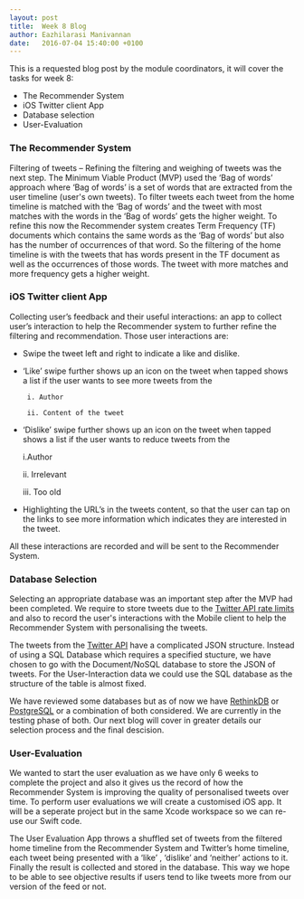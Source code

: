 ```yaml
---
layout: post
title:  Week 8 Blog
author: Eazhilarasi Manivannan
date:   2016-07-04 15:40:00 +0100
---
```


This is a requested blog post by the module coordinators, it will cover the tasks for week 8:

* The Recommender System
* iOS Twitter client App
* Database selection
* User-Evaluation


### The Recommender System

Filtering of tweets – Refining the filtering and weighing of tweets was the next step.
The Minimum Viable Product (MVP) used the ‘Bag of words’ approach where ‘Bag of words’ is a set of words that are extracted from the user timeline (user's own tweets). To filter tweets each tweet from the home timeline is matched with the ‘Bag of words’ and the tweet with most matches with the words in the ‘Bag of words’ gets the higher weight.
To refine this now the Recommender system creates Term Frequency (TF) documents which contains the same words as the ‘Bag of words’ but also has the number of occurrences of that word. So the filtering of the home timeline is with the tweets that has words present in the TF document as well as the occurrences of those words. The tweet with more matches and more frequency gets a higher weight.

### iOS Twitter client App

Collecting user’s feedback and their useful interactions: an app to collect user’s interaction to help the Recommender system to further refine the filtering and recommendation. Those user interactions are:

- Swipe the tweet left and right to indicate a like and dislike.

- ‘Like’ swipe further shows up an icon on the tweet when tapped shows a list if the user wants to see more tweets from the

       i. Author

       ii. Content of the tweet

- ‘Dislike’ swipe further shows up an icon on the tweet when tapped shows a list if the user wants to reduce tweets from the

    i.Author

    ii. Irrelevant

    iii. Too old

- Highlighting the URL’s in the tweets content, so that the user can tap on the links to see more information which indicates they are interested in the tweet.

All these interactions are recorded and will be sent to the Recommender System.

### Database Selection

Selecting an appropriate database was an important step after the MVP had been completed. We require to store tweets due to the [Twitter API rate limits](https://dev.twitter.com/rest/public/rate-limiting) and also to record the user's interactions with the Mobile client to help the Recommender System with personalising the tweets.

The tweets from the [Twitter API](https://dev.twitter.com/rest/public) have a complicated JSON structure. Instead of using a SQL Database which requires a specified stucture, we have chosen to go with the Document/NoSQL database to store the JSON of tweets. For the User-Interaction data we could use the SQL database as the structure of the table is almost fixed.

We have reviewed some databases but as of now we have [RethinkDB](http://www.rethinkdb.com/) or [PostgreSQL](https://www.postgresql.org/) or a combination of both considered. We are currently in the testing phase of both. Our next blog will cover in greater details our selection process and the final descision.

### User-Evaluation
We wanted to start the user evaluation as we have only 6 weeks to complete the project and also it gives us the record of how the Recommender System is improving the quality of personalised tweets over time. To perform user evaluations we will create a customised iOS app. It will be a seperate project but in the same Xcode workspace so we can re-use our Swift code.

The User Evaluation App throws a shuffled set of tweets from the filtered home timeline from the Recommender System and Twitter’s home timeline, each tweet being presented with a ‘like’ , ‘dislike’ and ‘neither’ actions to it. Finally the result is collected and stored in the database. This way we hope to be able to see objective results if users tend to like tweets more from our version of the feed or not.
